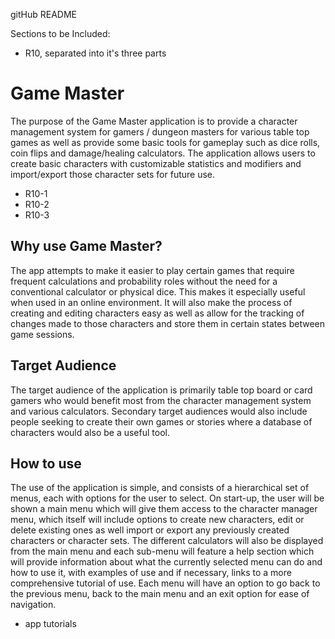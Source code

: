 gitHub README

Sections to be Included:
 - R10, separated into it's three parts

# Game Master
The purpose of the Game Master application is to provide a character management system for gamers / dungeon masters for various table top games as well as provide some basic tools for gameplay such as dice rolls, coin flips and damage/healing calculators. The application allows users to create basic characters with customizable statistics and modifiers and import/export those character sets for future use.
 - R10-1
 - R10-2
 - R10-3
## Why use Game Master?
The app attempts to make it easier to play certain games that require frequent calculations and probability roles without the need for a conventional calculator or physical dice. This makes it especially useful when used in an online environment. It will also make the process of creating and editing characters easy as well as allow for the tracking of changes made to those characters and store them in certain states between game sessions.
## Target Audience
The target audience of the application is primarily table top board or card gamers who would benefit most from the character management system and various calculators. Secondary target audiences would also include people seeking to create their own games or stories where a database of characters would also be a useful tool.
## How to use
The use of the application is simple, and consists of a hierarchical set of menus, each with options for the user to select. On start-up, the user will be shown a main menu which will give them access to the character manager menu, which itself will include options to create new characters, edit or delete existing ones as well import or export any previously created characters or character sets. The different calculators will also be displayed from the main menu and each sub-menu will feature a help section which will provide information about what the currently selected menu can do and how to use it, with examples of use and if necessary, links to a more comprehensive tutorial of use. Each menu will have an option to go back to the previous menu, back to the main menu and an exit option for ease of navigation.
 - app tutorials